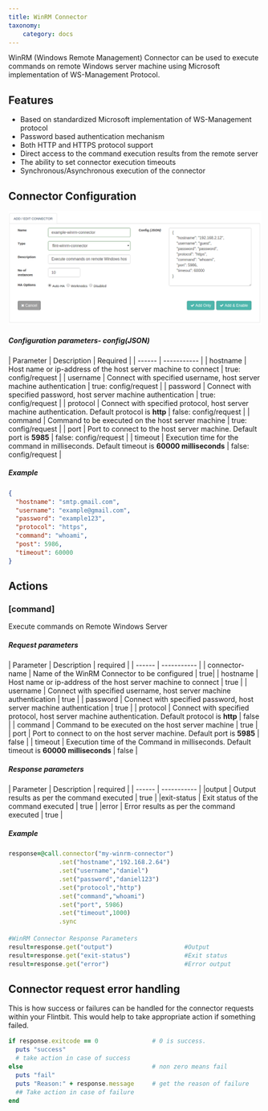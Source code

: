 ```yaml
---
title: WinRM Connector
taxonomy:
    category: docs
---
```


WinRM (Windows Remote Management) Connector can be used to execute commands on remote Windows server machine using Microsoft implementation of WS-Management Protocol.

## Features
+ Based on standardized Microsoft implementation of WS-Management protocol
+ Password based authentication mechanism
+ Both HTTP and HTTPS protocol support
+ Direct access to the command execution results from the remote server
+ The ability to set connector execution timeouts
+ Synchronous/Asynchronous execution of the connector

## Connector Configuration

![add_winrm_connector](add-winrm-conn.png)

##### Configuration parameters- config(JSON)

| Parameter | Description | Required |
| ------ | ----------- |
| hostname | Host name or ip-address of the host server machine to connect | true: config/request |
| username | Connect with specified username, host server machine authentication | true: config/request |
| password | Connect with specified password, host server machine authentication | true: config/request |
| protocol | Connect with specified protocol, host server machine authentication. Default protocol is **http** | false: config/request |
| command | Command to be executed on the host server machine | true: config/request |
| port | Port to connect to the host server machine. Default port is **5985** | false: config/request |
| timeout | Execution time for the command in milliseconds. Default timeout is **60000 milliseconds** | false: config/request |

##### Example

```json
{
  "hostname": "smtp.gmail.com",
  "username": "example@gmail.com",
  "password": "example123",
  "protocol": "https",
  "command": "whoami",
  "post": 5986,
  "timeout": 60000
}
```
## Actions

### [command]
Execute commands on Remote Windows Server

##### Request parameters

| Parameter | Description | required |
| ------ | ----------- |
| connector-name | Name of the WinRM Connector to be configured  | true|
| hostname | Host name or ip-address of the host server machine to connect  | true |
| username | Connect with specified username, host server machine authentication  | true |
| password | Connect with specified password, host server machine authentication  | true |
| protocol | Connect with specified protocol, host server machine authentication. Default protocol is **http**  | false |
| command | Command to be executed on the host server machine  | true |
| port | Port to connect to on the host server machine. Default port is **5985**  | false |
| timeout | Execution time of the Command in milliseconds. Default timeout is **60000 milliseconds**  | false |

##### Response parameters

| Parameter | Description | required |
| ------ | ----------- |
|output | Output results as per the command executed | true |
|exit-status | Exit status of the command executed | true |
|error	| Error results as per the command executed | true |


##### Example

``` ruby
response=@call.connector("my-winrm-connector")
              .set("hostname","192.168.2.64")
              .set("username","daniel")
              .set("password","daniel123")
              .set("protocol","http")
              .set("command","whoami")
              .set("port", 5986)
              .set("timeout",1000)
              .sync

#WinRM Connector Response Parameters
result=response.get("output")                    #Output
result=response.get("exit-status")               #Exit status
result=response.get("error")                     #Error output

```

## Connector request error handling

This is how success or failures can be handled for the connector requests within your Flintbit. This would help to take appropriate action if something failed.

``` ruby
if response.exitcode == 0               # 0 is success.
  puts "success"
  # take action in case of success
else                                    # non zero means fail
  puts "fail"
  puts "Reason:" + response.message     # get the reason of failure
  ## Take action in case of failure
end

```
